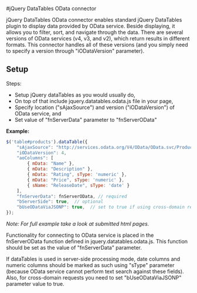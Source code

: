 #jQuery DataTables OData connector

jQuery DataTables OData connector enables standard jQuery DataTables plugin to display data provided by OData service.
Beside displaying, it allows you to filter, sort, and navigate through the data. There are several versions of OData services (v4, v3, and v2), which return results in different formats. This connector 
handles all of these versions (and you simply need to specify a version through "iODataVersion" parameter).

## Setup

Steps:
- Setup jQuery dataTables as you would usually do,
- On top of that include jquery.datatables.odata.js file in your page, 
- Specify location ("sAjaxSource") and version ("iODataVersion") of OData service, and
- Set value of "fnServerData" parameter to "fnServerOData"

**Example:**

```javascript
$('table#products').dataTable({
	"sAjaxSource": "http://services.odata.org/V4/OData/OData.svc/Products",
	"iODataVersion": 4,
	"aoColumns": [
		{ mData: "Name" },
		{ mData: "Description" },
		{ mData: "Rating", sType: 'numeric' },
		{ mData: "Price", sType: 'numeric' },
		{ sName: "ReleaseDate", sType: 'date' }
	],
	"fnServerData": fnServerOData, // required
	"bServerSide": true,  // optional
	"bUseODataViaJSONP": true,	// set to true if using cross-domain requests
});
```

_Note: For full example take a look at submitted html pages._

Functionality for connecting to OData service is placed in the fnServerOData function defined in jquery.datatables.odata.js. This function
should be set as the value of "fnServerData" parameter.

If dataTables is used in server-side processing mode, date columns and numeric columns should be marked as such using "sType" parameter
(because OData service cannot perform text search against these fields). 
Also, for cross-domain requests you need to set	"bUseODataViaJSONP" parameter value to true.